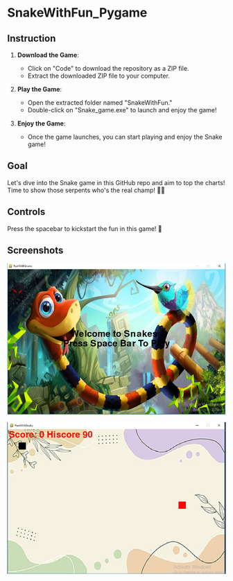 # SnakeWithFun_Pygame
## Instruction

1. **Download the Game**:
   - Click on "Code" to download the repository as a ZIP file.
   - Extract the downloaded ZIP file to your computer.

2. **Play the Game**:
   - Open the extracted folder named "SnakeWithFun."
   - Double-click on "Snake_game.exe" to launch and enjoy the game!

3. **Enjoy the Game**:
   - Once the game launches, you can start playing and enjoy the Snake game!

## Goal

Let's dive into the Snake game in this GitHub repo and aim to top the charts! Time to show those serpents who's the real champ! 🐍💥

## Controls

Press the spacebar to kickstart the fun in this game! 🚀

## Screenshots

![Title screen](https://github.com/aakanksharudraksha/SnakeWithFun_Pygame/blob/main/screenshot/Screenshot%20.png)

![Play screen](https://github.com/aakanksharudraksha/SnakeWithFun_Pygame/blob/main/screenshot/Capture.PNG)

